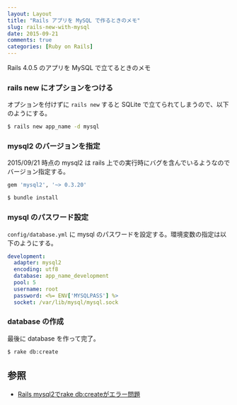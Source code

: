 ```yaml
---
layout: Layout
title: "Rails アプリを MySQL で作るときのメモ"
slug: rails-new-with-mysql
date: 2015-09-21
comments: true
categories: [Ruby on Rails]
---
```


Rails 4.0.5 のアプリを MySQL で立てるときのメモ

### rails new にオプションをつける
オプションを付けずに ` rails new ` すると SQLite で立てられてしまうので、以下のようにする。

```bash
$ rails new app_name -d mysql
```

### mysql2 のバージョンを指定
2015/09/21 時点の mysql2 は rails 上での実行時にバグを含んでいるようなのでバージョン指定する。

```ruby Gemfile
gem 'mysql2', '~> 0.3.20'
```
```bash
$ bundle install
```

### mysql のパスワード設定
 ` config/database.yml ` に mysql のパスワードを設定する。環境変数の指定は以下のようにする。
```yml config/database.yml
development:
  adapter: mysql2
  encoding: utf8
  database: app_name_development
  pool: 5
  username: root
  password: <%= ENV['MYSQLPASS'] %>
  socket: /var/lib/mysql/mysql.sock
```

### database の作成
最後に database を作って完了。
```bash
$ rake db:create
```

## 参照
* [Rails mysql2でrake db:createがエラー問題](http://qiita.com/shizuma/items/0f9660d5d46a0012eb9e)
